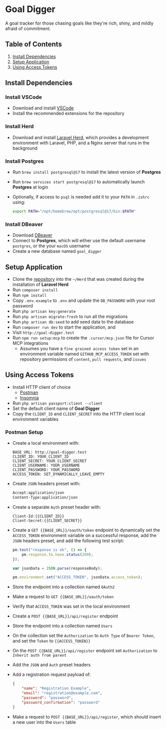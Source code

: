 # Goal Digger

A goal tracker for those chasing goals like they're rich, shiny, and mildly afraid of commitment.

## Table of Contents

1. [Install Dependencies](#install-dependencies)
1. [Setup Application](#setup-application)
1. [Using Access Tokens](#using-access-tokens)

## Install Dependencies

### Install VSCode

-   Download and install [VSCode](https://code.visualstudio.com)
-   Install the recommended extensions for the repository

### Install Herd

-   Download and install [Laravel Herd](https://herd.laravel.com), which provides a development environment with Laravel, PHP, and a Nginx server that runs in the background

### Install Postgres

-   Run `brew install postgresql@17` to install the latest version of **Postgres**
-   Run `brew services start postgresql@17` to automatically launch **Postgres** at login
-   Optionally, if access to `psql` is needed add it to your `PATH` in `.zshrc` using:

    ```bash
    export PATH="/opt/homebrew/opt/postgresql@17/bin:$PATH"
    ```

### Install DBeaver

-   Download [DBeaver](https://dbeaver.io/download)
-   Connect to **Postgres**, which will either use the default username `postgres`, or the your `macOS` username
-   Create a new database named `goal_digger`

## Setup Application

-   Clone the [repository](https://github.com/mtpultz/goal-digger) into the `~/Herd` that was created during the installation of **Laravel Herd**
-   Run `composer install`
-   Run `npm install`
-   Copy `.env.example` to `.env` and update the `DB_PASSWORD` with your root password
-   Run `php artisan key:generate`
-   Run `php artisan migrate:fresh` to run all the migrations
-   Run `php artisan db:seed` to add seed data to the database
-   Run `composer run dev` to start the application, and
-   Visit `http://goal-digger.test`
-   Run `npm run setup:mcp` to create the `.cursor/mcp.json` file for Cursor MCP integrations
    -   Assumes you have a `fine grained access token` set in an environment variable named `GITHUB_MCP_ACCESS_TOKEN` set with repository permissions of `content`, `pull requests`, and `issues`

## Using Access Tokens

-   Install HTTP client of choice
    -   [Postman](https://www.postman.com/downloads)
    -   [Insomnia](https://insomnia.rest/download)
-   Run `php artisan passport:client --client`
-   Set the default client name of **Goal Digger**
-   Copy the `CLIENT_ID` and `CLIENT_SECRET` into the HTTP client local environment variables

### Postman Setup

-   Create a local environment with:

    ```
    BASE_URL: http://goal-digger.test
    CLIENT_ID: YOUR_CLIENT_ID
    CLIENT_SECRET: YOUR_CLIENT_SECRET
    CLIENT_USERNAME: YOUR_USERNAME
    CLIENT_PASSWORD: YOUR_PASSWORD
    ACCESS_TOKEN: SET_DYNAMICALLY_LEAVE_EMPTY
    ```

-   Create `JSON` headers preset with:

    ```bash
    Accept:application/json
    Content-Type:application/json
    ```

-   Create a separate `Auth` preset header with:

    ```
    Client-Id:{{CLIENT_ID}}
    Client-Secret:{{CLIENT_SECRET}}
    ```

-   Create a `GET {{BASE_URL}}/oauth/token` endpoint to dynamically set the `ACCESS_TOKEN` environment variable on a successful response, add the `JSON` headers preset, and add the following test script:

    ```js
    pm.test("response is ok", () => {
        pm.response.to.have.status(200);
    });

    var jsonData = JSON.parse(responseBody);

    pm.environment.set("ACCESS_TOKEN", jsonData.access_token);
    ```

-   Store the endpoint into a collection named `OAuth2`
-   Make a request to `GET {{BASE_URL}}/oauth/token`
-   Verify that `ACCESS_TOKEN` was set in the local environment
-   Create a `POST {{BASE_URL}}/api/register` endpoint
-   Store the endpoint into a collection named `Users`
-   On the collection set the `Authorization` to `Auth Type` of `Bearer Token`, and set the `Token` to `{{ACCESS_TOKEN}}`
-   On the `POST {{BASE_URL}}/api/register` endpoint set `Authorization` to `Inherit auth from parent`
-   Add the `JSON` and `Auth` preset headers
-   Add a registration request payload of:

    ```json
    {
        "name": "Registration Example",
        "email": "registration@example.com",
        "password": "password",
        "password_confirmation": "password"
    }
    ```

-   Make a request to `POST {{BASE_URL}}/api/register`, which should insert a new user into the `Users` table
